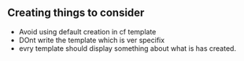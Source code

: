 ## Creating things to consider 

* Avoid using default creation in cf template 
* DOnt write the template which is ver specifix 
* evry template should display something about what is has created.